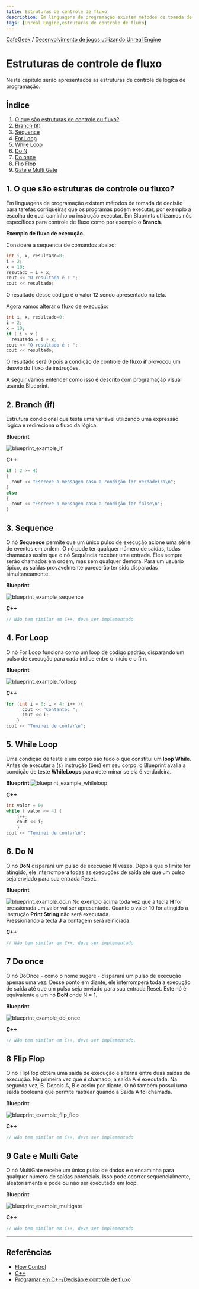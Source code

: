 ```yaml
---
title: Estruturas de controle de fluxo
description: Em linguagens de programação existem métodos de tomada de decisão para tarefas corriqueiras que os programas podem executar, por exemplo a escolha de qual caminho ou instrução executar. Com Bluprint utilizamos nós específicos para controle de fluxo como por exemplo o Branch (if).
tags: [Unreal Engine,estruturas de controle de fluxo]
---
```


[CafeGeek](http://CafeGeek.eti.br)  / [Desenvolvimento de jogos utilizando Unreal Engine](http://cafeGeek.eti.br/unreal_engine/index.html)

# Estruturas de controle de fluxo
Neste capitulo serão apresentados as estruturas de controle de lógica de programação.

## Índice
1. [O que são estruturas de controle ou fluxo?](#1)
1. [Branch (if)](#1)
1. [Sequence](#2)
1. [For Loop](#3)
1. [While Loop](#4)
1. [Do N](#5)
1. [Do once](#6)
1. [Flip Flop](#7)
1. [Gate e Multi Gate](#8)

<a name="1"></a>
## 1. O que são estruturas de controle ou fluxo?
Em linguagens de programação existem métodos de tomada de decisão para tarefas corriqueiras que os programas podem executar, por exemplo a escolha de qual caminho ou instrução executar. Em Bluprints utilizamos nós específicos para controle de fluxo como por exemplo o **Branch**.

**Exemplo de fluxo de execução.**

Considere a sequencia de comandos abaixo:
```cpp
int i, x, resultado=0;
i = 2;
x = 10;
resutado = i + x;
cout << "O resultado é : ";
cout << resultado;
```
O resultado desse código é o valor 12 sendo apresentado na tela.

Agora vamos alterar o fluxo de execução:
```cpp
int i, x, resultado=0;
i = 2;
x = 10;
if ( i > x )
  resutado = i + x;
cout << "O resultado é : ";
cout << resultado;
```
O resultado será 0 pois a condição de controle de fluxo **if** provocou um desvio do fluxo de instruções.

A seguir vamos entender como isso é descrito com programação visual usando Blueprint.

<a name="2"></a>
## 2. Branch (if)
Estrutura condicional que testa uma variável utilizando uma expressão lógica e redireciona o fluxo da lógica.

**Blueprint**

![blueprint_example_if](imagens/estruturascontrole/blueprint_example_if.jpg)

**C++**
```cpp
if ( 2 >= 4)
{
  cout << "Escreve a mensagem caso a condição for verdadeira\n";
}
else
{
  cout << "Escreve a mensagem caso a condição for false\n";
}
```
<a name="3"></a>
## 3. Sequence
O nó **Sequence** permite que um único pulso de execução acione uma série de eventos em ordem. O nó pode ter qualquer número de saídas, todas chamadas assim que o nó Sequência receber uma entrada. Eles sempre serão chamados em ordem, mas sem qualquer demora. Para um usuário típico, as saídas provavelmente parecerão ter sido disparadas simultaneamente.

**Blueprint**

![blueprint_example_sequence](imagens/estruturascontrole/blueprint_example_sequence.jpg)

**C++**
```cpp
// Não tem similar em C++, deve ser implementado
```

<a name="4"></a>
## 4. For Loop
O nó For Loop funciona como um loop de código padrão, disparando um pulso de execução para cada índice entre o início e o fim.

**Blueprint**

![blueprint_example_forloop](imagens/estruturascontrole/blueprint_example_forloop.jpg)

**C++**
```cpp
for (int i = 0; i < 4; i++ ){
      cout << "Contanto: ";
      cout << i;
    }
cout << "Teminei de contar\n";    
```

<a name="5"></a>
## 5. While Loop
Uma condição de teste e um corpo são tudo o que constitui um **loop While**. Antes de executar a (s) instrução (ões) em seu corpo, o Blueprint avalia a condição de teste **WhileLoops** para determinar se ela é verdadeira.

**Blueprint**
![blueprint_example_whileloop](imagens/estruturascontrole/blueprint_example_whileloop.jpg)

**C++**
```cpp
int valor = 0;
while ( valor <= 4) {
    i++;
    cout << i;
    }
cout << "Teminei de contar\n";    
```

<a name="6"></a>
## 6. Do N
O nó **DoN** disparará um pulso de execução N vezes. Depois que o limite for atingido, ele interromperá todas as execuções de saída até que um pulso seja enviado para sua entrada Reset.

**Blueprint**

![blueprint_example_do_n](imagens/estruturascontrole/blueprint_example_do_n.jpg)
No exemplo acima toda vez que a tecla **H** for pressionada um valor vai ser apresentado. Quanto o valor 10 for atingido a instrução **Print String** não será executada.  
Pressionando a tecla **J** a contagem será reiniciada.

**C++**
```cpp
// Não tem similar em C++, deve ser implementado
```

<a name="7"></a>
## 7 Do once
O nó DoOnce - como o nome sugere - disparará um pulso de execução apenas uma vez. Desse ponto em diante, ele interromperá toda a execução de saída até que um pulso seja enviado para sua entrada Reset. Este nó é equivalente a um nó **DoN** onde N = 1.

**Blueprint**

![blueprint_example_do_once](imagens/estruturascontrole/blueprint_example_do_once.jpg)

**C++**
```cpp
// Não tem similar em C++, deve ser implementado.
```

<a name="8"></a>
## 8 Flip Flop
O nó FlipFlop obtém uma saída de execução e alterna entre duas saídas de execução. Na primeira vez que é chamado, a saída A é executada. Na segunda vez, B. Depois A, B e assim por diante. O nó também possui uma saída booleana que permite rastrear quando a Saída A foi chamada.

**Blueprint**

![blueprint_example_flip_flop](imagens/estruturascontrole/blueprint_example_flip_flop.jpg)

**C++**
```cpp
// Não tem similar em C++, deve ser implementado
```

<a name="9"></a>
## 9 Gate e Multi Gate
O nó MultiGate recebe um único pulso de dados e o encaminha para qualquer número de saídas potenciais. Isso pode ocorrer sequencialmente, aleatoriamente e pode ou não ser executado em loop.

**Blueprint**

![blueprint_example_multigate](imagens/estruturascontrole/blueprint_example_multigate.jpg)

**C++**
```cpp
// Não tem similar em C++, deve ser implementado
```
***
## Referências
- [Flow Control](https://docs.unrealengine.com/en-US/ProgrammingAndScripting/Blueprints/UserGuide/FlowControl/index.html)
- [C++](https://docs.microsoft.com/pt-br/cpp/cpp/if-else-statement-cpp?view=msvc-160)
- [Programar em C++/Decisão e controle de fluxo](https://pt.wikibooks.org/wiki/Programar_em_C%2B%2B/Decis%C3%A3o_e_controle_de_fluxo)
